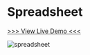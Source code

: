 # Spreadsheet

[>>> View Live Demo <<<](https://michelpomerantzeff.github.io/Spreadsheet/)

![spreadsheet](https://user-images.githubusercontent.com/96065240/175558582-435f692c-0aec-4705-a51a-46c45d705286.png)
